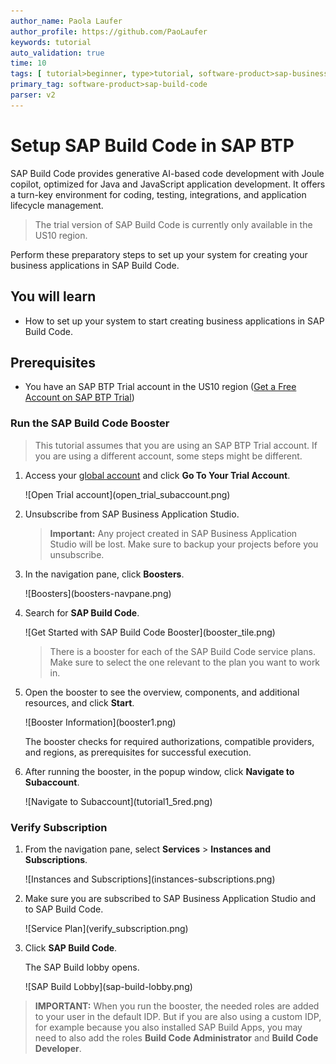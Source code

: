 ```yaml
---
author_name: Paola Laufer
author_profile: https://github.com/PaoLaufer
keywords: tutorial
auto_validation: true
time: 10
tags: [ tutorial>beginner, type>tutorial, software-product>sap-business-application-studio, software-product>sapui5, software-product>sap-mobile-services, software-product-function>sap-fiori-elements, software-product-function>sap-cloud-application-programming-model, software-product>sap-business-technology-platform ]
primary_tag: software-product>sap-build-code
parser: v2
---
```


# Setup SAP Build Code in SAP BTP
<!-- description --> SAP Build Code provides generative AI-based code development with Joule copilot, optimized for Java and JavaScript application development. It offers a turn-key environment for coding, testing, integrations, and application lifecycle management.
>The trial version of SAP Build Code is currently only available in the US10 region. 

Perform these preparatory steps to set up your system for creating your business applications in SAP Build Code.


## You will learn
- How to set up your system to start creating business applications in SAP Build Code.   

## Prerequisites
 - You have an SAP BTP Trial account in the US10 region ([Get a Free Account on SAP BTP Trial](hcp-create-trial-account)) 

### Run the SAP Build Code Booster

>This tutorial assumes that you are using an SAP BTP Trial account. If you are using a different account, some steps might be different. <br>
    

1. Access your [global account](https://account.hanatrial.ondemand.com/) and click **Go To Your Trial Account**.

    <!-- border -->![Open Trial account](open_trial_subaccount.png)

2. Unsubscribe from SAP Business Application Studio.

    > **Important:** Any project created in SAP Business Application Studio will be lost. Make sure to backup your projects before you unsubscribe.

3. In the navigation pane, click **Boosters**. 

    <!-- border -->![Boosters](boosters-navpane.png)
    
3. Search for **SAP Build Code**.
   
    <!-- border -->![Get Started with SAP Build Code Booster](booster_tile.png)

    >There is a booster for each of the SAP Build Code service plans. Make sure to select the one relevant to the plan you want to work in.
    
4. Open the booster to see the overview, components, and additional resources, and click **Start**.

   
    <!-- border -->![Booster Information](booster1.png)

    The booster checks for required authorizations, compatible providers, and regions, as prerequisites for successful execution.

5. After running the booster, in the popup window, click **Navigate to Subaccount**.
    
    <!-- border -->![Navigate to Subaccount](tutorial1_5red.png)


### Verify Subscription
1. From the navigation pane, select **Services** > **Instances and Subscriptions**.
   
    <!-- border -->![Instances and Subscriptions](instances-subscriptions.png)

2. Make sure you are subscribed to SAP Business Application Studio and to SAP Build Code. 

    <!-- border -->![Service Plan](verify_subscription.png)

3. Click **SAP Build Code**.

    The SAP Build lobby opens.

    <!-- border -->![SAP Build Lobby](sap-build-lobby.png)

>**IMPORTANT:** When you run the booster, the needed roles are added to your user in the default IDP. But if you are also using a custom IDP, for example because you also installed SAP Build Apps, you may need to also add the roles **Build Code Administrator** and **Build Code Developer**.   